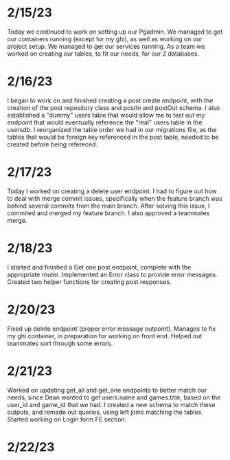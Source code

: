 # 2/15/23
Today we continued to work on setting up our Pgadmin. We managed to get our containers running (except for my ghi), as well as working on our project setup. We managed to get our services running. As a team we worked on creating our tables, to fit our needs, for our 2 databases.

# 2/16/23
I began to work on and finished creating a post create endpoint, with the creation of the post repository class and postIn and postOut schema. I also established a "dummy" users table that would allow me to test out my endpoint that would eventually reference the "real" users table in the usersdb. I reorganized the table order we had in our migrations file, as the tables that would be foreign key referenced in the post table, needed to be created before being refereced.


# 2/17/23
Today I worked on creating a delete user endpoint. I had to figure out how to deal with merge commit issues, specifically when the feature branch was behind several commits from the main branch. After solving this issue, I commited and merged my feature branch. I also approved a teammates merge.

# 2/18/23
I started and finished a Get one post endpoint, complete with the appropriate router. Implemented an Error class to provide error messages. Created two helper functions for creating post responses.

# 2/20/23
Fixed up delete endpoint (proper error message outpoint). Manages to fix my ghi container, in preparation for working on front end. Helped out teammates sort through some errors.

# 2/21/23
Worked on updating get_all and get_one endpoints to better match our needs, since Dean wanted to get users.name and games.title, based on the user_id and game_id that we had. I created a new schema to match these outputs, and remade out queries, using left joins matching the tables. Started working on Login form FE section.


# 2/22/23

